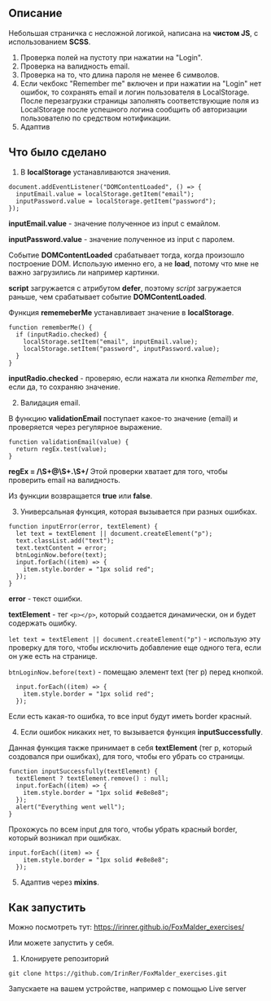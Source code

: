 ## Описание

Небольшая страничка с несложной логикой, написана на **чистом JS**, с использованием **SCSS**.

1. Проверка полей на пустоту при нажатии на "Login".
2. Проверка на валидность email.
3. Проверка на то, что длина пароля не менее 6 символов.
4. Если чекбокс "Remember me" включен и при нажатии на "Login" нет ошибок, то сохранять email и логин пользователя в LocalStorage. После перезагрузки страницы заполнять соответствующие поля из LocalStorage
после успешного логина сообщить об авторизации пользователю по средством нотификации.
5. Адаптив

## Что было сделано

1. В **localStorage** устанавливаются значения. 

```
document.addEventListener("DOMContentLoaded", () => {
  inputEmail.value = localStorage.getItem("email");
  inputPassword.value = localStorage.getItem("password");
});
```
**inputEmail.value** - значение полученное из input c емайлом.

**inputPassword.value** - значение полученное из input с паролем.

Событие **DOMContentLoaded** срабатывает тогда, когда произошло построение DOM. Использую именно его, а не **load**, потому что мне не важно загрузились
ли например картинки. 

**script** загружается с атрибутом **defer**, поэтому *script* загружается раньше, чем срабатывает событие **DOMContentLoaded**. 

Функция **rememeberMe** устанавливает значение в **localStorage**. 

```
function rememberMe() {
  if (inputRadio.checked) {
    localStorage.setItem("email", inputEmail.value);
    localStorage.setItem("password", inputPassword.value);
  }
}
``` 

**inputRadio.checked** - проверяю, если нажата ли кнопка *Remember me*, если да, то сохраняю значение. 

2. Валидация email.

В функцию **validationEmail** поступает какое-то значение (email) и проверяется через регулярное выражение. 

```
function validationEmail(value) {
  return regEx.test(value);
}
``` 

**regEx = /\S+@\S+\.\S+/** Этой проверки хватает для того, чтобы проверить email на валидность. 

Из функции возвращается **true** или **false**. 

3. Универсальная функция, которая вызывается при разных ошибках. 

```
function inputError(error, textElement) {
  let text = textElement || document.createElement("p");
  text.classList.add("text");
  text.textContent = error;
  btnLoginNow.before(text);
  input.forEach((item) => {
    item.style.border = "1px solid red";
  });
}
```

**error** - текст ошибки. 

**textElement** - тег ``<p></p>``, который создается динамически, он и будет содержать ошибку.

``let text = textElement || document.createElement("p")`` - использую эту проверку для того, чтобы исключить добавление еще одного тега,
если он уже есть на странице. 

``btnLoginNow.before(text)`` - помещаю элемент text (тег p) перед кнопкой. 

```
  input.forEach((item) => {
    item.style.border = "1px solid red";
  });
 ```
 
 Если есть какая-то ошибка, то все input будут иметь border красный. 
 
 4. Если ошибок никаких нет, то вызывается функция **inputSuccessfully**.

Данная функция также принимает в себя **textElement** (тег p, который создовался при ошибках), для того, чтобы
его убрать со страницы.

```
function inputSuccessfully(textElement) {
  textElement ? textElement.remove() : null;
  input.forEach((item) => {
    item.style.border = "1px solid #e8e8e8";
  });
  alert("Everything went well");
}
```

Прохожусь по всем input для того, чтобы убрать красный border, который возникал при ошибках.

```
input.forEach((item) => {
    item.style.border = "1px solid #e8e8e8";
  });
``` 

5. Адаптив через **mixins**. 

## Как запустить 

Можно посмотреть тут: https://irinrer.github.io/FoxMalder_exercises/

Или можете запустить у себя. 

1. Клонируете репозиторий

``git clone https://github.com/IrinRer/FoxMalder_exercises.git``

Запускаете на вашем устройстве, например с помощью Live server
